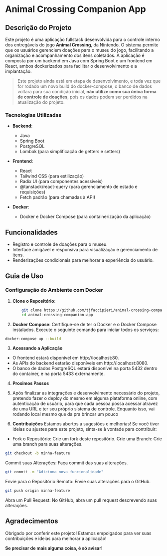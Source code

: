 # Animal Crossing Companion App

## Descrição do Projeto

Este projeto é uma aplicação fullstack desenvolvida para o controle interno dos entregáveis do jogo **Animal Crossing**, da Nintendo. O sistema permite que os usuários gerenciem doações para o museu do jogo, facilitando a organização e acompanhamento dos itens coletados. A aplicação é composta por um backend em Java com Spring Boot e um frontend em React, ambos dockerizados para facilitar o desenvolvimento e a implantação.

>Este projeto ainda está em etapa de desenvolvimento, 
e toda vez que for rodado um novo build do docker-compose, 
o banco de dados voltara para sua condição inicial, 
**não utilize como sua única forma de controle de doações**, 
pois os dados podem ser perdidos na atualização do projeto.

### Tecnologias Utilizadas

- **Backend**:

  - Java
  - Spring Boot
  - PostgreSQL
  - Lombok (para simplificação de getters e setters)

- **Frontend**:

  - React
  - Tailwind CSS (para estilização)
  - Radix UI (para componentes acessíveis)
  - @tanstack/react-query (para gerenciamento de estado e requisições)
  - Fetch padrão (para chamadas à API)

- **Docker**:
  - Docker e Docker Compose (para containerização da aplicação)

## Funcionalidades

- Registro e controle de doações para o museu.
- Interface amigável e responsiva para visualização e gerenciamento de itens.
- Renderizações condicionais para melhorar a experiência do usuário.

## Guia de Uso

### Configuração do Ambiente com Docker

1. **Clone o Repositório**:

   ```bash
       git clone https://github.com/tjfaccipieri/animal-crossing-companion-app.git
       cd animal-crossing-companion-app
   ```

2. **Docker Compose**:
   Certifique-se de ter o Docker e o Docker Compose instalados.
   Execute o seguinte comando para iniciar todos os serviços:

```bash
docker-compose up --build
```

3. **Acessando a Aplicação**

- O frontend estará disponível em http://localhost:80.
- As APIs do backend estarão disponíveis em http://localhost:8080.
- O banco de dados PostgreSQL estará disponível na porta 5432 dentro do container, e na porta 5433 externamente.

4. **Proximos Passos**
1. Após finalizar as integrações e desenvolvimento necessário do projeto, pretendo fazer o deploy do mesmo em alguma plataforma online, com autenticação de usuário, para que cada pessoa possa acessar atravez de uma URL e ter seu próprio sistema de controle. Enquanto isso, vai rodando local mesmo que da pra brincar um pouco

5. **Contribuições**
   Estamos abertos a sugestões e melhorias! Se você tiver ideias ou ajustes para este projeto, sinta-se à vontade para contribuir:

- Fork o Repositório: Crie um fork deste repositório.
  Crie uma Branch: Crie uma branch para suas alterações.

```bash
git checkout -b minha-feature
```

Commit suas Alterações: Faça commit das suas alterações.

```bash
git commit -m "Adiciona nova funcionalidade"
```

Envie para o Repositório Remoto: Envie suas alterações para o GitHub.

```bash
git push origin minha-feature
```

Abra um Pull Request: No GitHub, abra um pull request descrevendo suas alterações.

## Agradecimentos

Obrigado por conferir este projeto! Estamos empolgados para ver suas contribuições e ideias para melhorar a aplicação!

**Se precisar de mais alguma coisa, é só avisar!**
